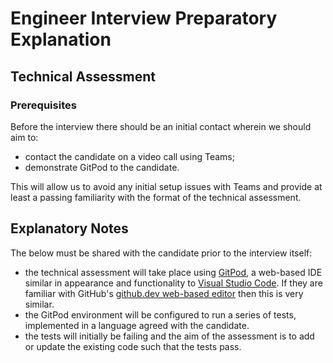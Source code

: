# Engineer Interview Preparatory Explanation

## Technical Assessment

### Prerequisites

Before the interview there should be an initial contact wherein we should aim
to:

- contact the candidate on a video call using Teams;
- demonstrate GitPod to the candidate.

This will allow us to avoid any initial setup issues with Teams and provide at
least a passing familiarity with the format of the technical assessment.

## Explanatory Notes

The below must be shared with the candidate prior to the interview
itself:

- the technical assessment will take place using
  [GitPod](https://www.gitpod.io/), a web-based IDE similar in appearance and
  functionality to [Visual Studio Code](https://code.visualstudio.com/). If
  they are familiar with GitHub's
  [github.dev web-based editor](https://docs.github.com/en/codespaces/the-githubdev-web-based-editor)
  then this is very similar.
- the GitPod environment will be configured to run a series of tests,
  implemented in a language agreed with the candidate.
- the tests will initially be failing and the aim of the assessment is to
  add or update the existing code such that the tests pass.
